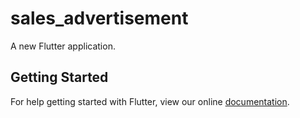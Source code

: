 # sales_advertisement

A new Flutter application.

## Getting Started

For help getting started with Flutter, view our online
[documentation](https://flutter.io/).
